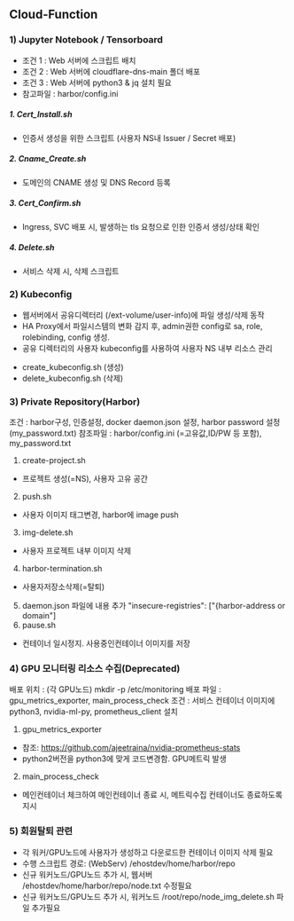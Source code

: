 ## Cloud-Function
### 1) Jupyter Notebook / Tensorboard
- 조건 1 : Web 서버에 스크립트 배치
- 조건 2 : Web 서버에 cloudflare-dns-main 폴더 배포
- 조건 3 : Web 서버에 python3 & jq 설치 필요
- 참고파일 : harbor/config.ini

##### 1. Cert_Install.sh
- 인증서 생성을 위한 스크립트 (사용자 NS내 Issuer / Secret 배포)
##### 2. Cname_Create.sh
- 도메인의 CNAME 생성 및 DNS Record 등록
##### 3. Cert_Confirm.sh
- Ingress, SVC 배포 시, 발생하는 tls 요청으로 인한 인증서 생성/상태 확인
##### 4. Delete.sh
- 서비스 삭제 시, 삭제 스크립트

### 2) Kubeconfig
- 웹서버에서 공유디렉터리 (/ext-volume/user-info)에 파일 생성/삭제 동작 
- HA Proxy에서 파일시스템의 변화 감지 후, admin권한 config로 sa, role, rolebinding, config 생성.
- 공유 디렉터리의 사용자 kubeconfig를 사용하여 사용자 NS 내부 리소스 관리

* create_kubeconfig.sh (생성)
* delete_kubeconfig.sh (삭제)

### 3) Private Repository(Harbor)
조건 : harbor구성, 인증설정, docker daemon.json 설정, harbor password 설정(my_password.txt)
참조파일 : harbor/config.ini (=고유값,ID/PW 등 포함), my_password.txt

1. create-project.sh
- 프로젝트 생성(=NS), 사용자 고유 공간
2. push.sh
- 사용자 이미지 태그변경, harbor에 image push
3. img-delete.sh
- 사용자 프로젝트 내부 이미지 삭제
4. harbor-termination.sh
- 사용자저장소삭제(=탈퇴)
5. daemon.json 파일에 내용 추가
  "insecure-registries": ["{harbor-address or domain"]
6. pause.sh
- 컨테이너 일시정지. 사용중인컨테이너 이미지를 저장

### 4) GPU 모니터링 리소스 수집(Deprecated)
배포 위치 : (각 GPU노드) mkdir -p /etc/monitoring
배포 파일 : gpu_metrics_exporter, main_process_check
조건 : 서비스 컨테이너 이미지에 python3, nvidia-ml-py, prometheus_client 설치
1. gpu_metrics_exporter
- 참조: https://github.com/ajeetraina/nvidia-prometheus-stats
- python2버전을 python3에 맞게 코드변경함.  GPU메트릭 발생
2. main_process_check
- 메인컨테이너 체크하여 메인컨테이너 종료 시, 메트릭수집 컨테이너도 종료하도록 지시

### 5) 회원탈퇴 관련
- 각 워커/GPU노드에 사용자가 생성하고 다운로드한 컨테이너 이미지 삭제 필요
- 수행 스크립트 경로: (WebServ) /ehostdev/home/harbor/repo
- 신규 워커노드/GPU노드 추가 시, 웹서버 /ehostdev/home/harbor/repo/node.txt 수정필요
- 신규 워커노드/GPU노드 추가 시, 워커노드 /root/repo/node_img_delete.sh 파일 추가필요
